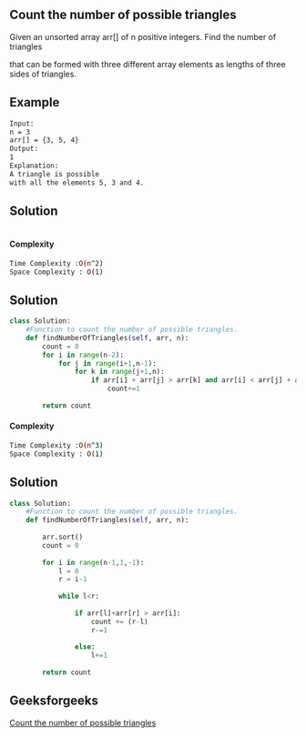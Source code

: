 ## Count the number of possible triangles
Given an unsorted array arr[] of n positive integers. Find the number of triangles 

that can be formed with three different array elements as lengths of three sides of triangles. 

## Example 
```bash
Input: 
n = 3
arr[] = {3, 5, 4}
Output: 
1
Explanation: 
A triangle is possible 
with all the elements 5, 3 and 4.

```

## Solution 

```python

 ```
#### Complexity
```bash
Time Complexity :O(n^2)
Space Complexity : O(1)
```


## Solution 

```python
class Solution:
    #Function to count the number of possible triangles.
    def findNumberOfTriangles(self, arr, n):
        count = 0
        for i in range(n-2):
            for j in range(i+1,n-1):
                for k in range(j+1,n):
                    if arr[i] + arr[j] > arr[k] and arr[i] < arr[j] + arr[k] and arr[i] + arr[k] > arr[j]:
                        count+=1
                    
        return count
 ```
#### Complexity
```bash
Time Complexity :O(n^3)
Space Complexity : O(1)
```


## Solution
```python
class Solution:
    #Function to count the number of possible triangles.
    def findNumberOfTriangles(self, arr, n):
        
        arr.sort()
        count = 0
        
        for i in range(n-1,1,-1):
            l = 0
            r = i-1
            
            while l<r:
                
                if arr[l]+arr[r] > arr[i]:
                    count += (r-l)
                    r-=1
                    
                else:
                    l+=1
                    
        return count
 ```
 

## Geeksforgeeks
[Count the number of possible triangles](https://practice.geeksforgeeks.org/problems/count-possible-triangles-1587115620/1?page=1&difficulty[]=1&status[]=unsolved&category[]=Arrays&sortBy=submissions)

